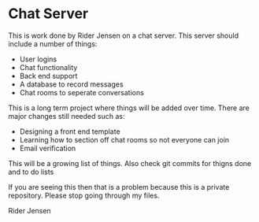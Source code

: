 # Chat Server

<p>This is work done by Rider Jensen on a chat server. This server should include a number of things:</p>
<ul>
  <li>User logins</li>
  <li>Chat functionality</li>
  <li>Back end support</li>
  <li>A database to record messages</li>
  <li>Chat rooms to seperate conversations</li>
</ul>
  
  <p>This is a long term project where things will be added over time. There are major changes still needed such as:</p>
  <ul>
  <li>Designing a front end template</li>
  <li>Learning how to section off chat rooms so not everyone can join</li>
  <li>Email verification</li>
  </ul>
  
  <p>This will be a growing list of things. Also check git commits for thigns done and to do lists</p>
  
  <p>If you are seeing this then that is a problem because this is a private repository. Please stop going through my files.</p>
  
  <p>Rider Jensen</p>
